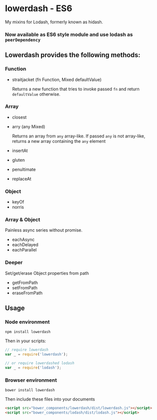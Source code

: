 lowerdash - ES6
======

My mixins for Lodash, formerly known as hidash.

### Now available as ES6 style module and use lodash as `peerDependency`

## Lowerdash provides the following methods:

### Function

* straitjacket (fn Function, Mixed defaultValue)

  Returns a new function that tries to invoke passed `fn` and return `defaultValue` otherwise.

### Array

* closest
* arry (any Mixed)

  Returns an array from `any` array-like. If passed `any` is not array-like,
  returns a new array containing the `any` element
* insertAt
* gluten
* penultimate
* replaceAt


### Object

* keyOf
* norris


### Array & Object

Painless async series without promise.

* eachAsync
* eachDelayed
* eachParallel


### Deeper

Set/get/erase Object properties from path

* getFromPath
* setFromPath
* eraseFromPath



## Usage

### Node environment
```
npm install lowerdash
```

Then in your scripts:
```javascript
// require lowerdash
var _ = require('lowerdash');

// or require lowerdashed lodash
var _ = require('lodash');
```


### Browser environment
```
bower install lowerdash
```

Then include these files into your documents
```html
<script src="bower_components/lowerdash/dist/lowerdash.js"></script>
<script src="bower_components/lodash/dist/lodash.js"></script>
```
